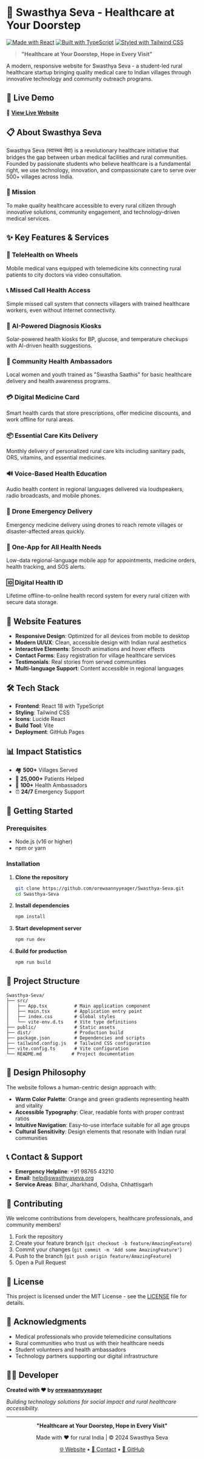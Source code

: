# 🏥 Swasthya Seva - Healthcare at Your Doorstep

[![Made with React](https://img.shields.io/badge/Made%20with-React-61DAFB?style=for-the-badge&logo=react)](https://reactjs.org/)
[![Built with TypeScript](https://img.shields.io/badge/Built%20with-TypeScript-3178C6?style=for-the-badge&logo=typescript)](https://www.typescriptlang.org/)
[![Styled with Tailwind CSS](https://img.shields.io/badge/Styled%20with-Tailwind%20CSS-38B2AC?style=for-the-badge&logo=tailwind-css)](https://tailwindcss.com/)

> **"Healthcare at Your Doorstep, Hope in Every Visit"**

A modern, responsive website for Swasthya Seva - a student-led rural healthcare startup bringing quality medical care to Indian villages through innovative technology and community outreach programs.

## 🌟 Live Demo

🔗 **[View Live Website](https://stupendous-pie-f077c5.netlify.app/)**

## 📋 About Swasthya Seva

Swasthya Seva (स्वास्थ्य सेवा) is a revolutionary healthcare initiative that bridges the gap between urban medical facilities and rural communities. Founded by passionate students who believe healthcare is a fundamental right, we use technology, innovation, and compassionate care to serve over 500+ villages across India.

### 🎯 Mission
To make quality healthcare accessible to every rural citizen through innovative solutions, community engagement, and technology-driven medical services.

## ✨ Key Features & Services

### 🚐 **TeleHealth on Wheels**
Mobile medical vans equipped with telemedicine kits connecting rural patients to city doctors via video consultation.

### 📞 **Missed Call Health Access**
Simple missed call system that connects villagers with trained healthcare workers, even without internet connectivity.

### 🤖 **AI-Powered Diagnosis Kiosks**
Solar-powered health kiosks for BP, glucose, and temperature checkups with AI-driven health suggestions.

### 👥 **Community Health Ambassadors**
Local women and youth trained as "Swastha Saathis" for basic healthcare delivery and health awareness programs.

### 💳 **Digital Medicine Card**
Smart health cards that store prescriptions, offer medicine discounts, and work offline for rural areas.

### 📦 **Essential Care Kits Delivery**
Monthly delivery of personalized rural care kits including sanitary pads, ORS, vitamins, and essential medicines.

### 🔊 **Voice-Based Health Education**
Audio health content in regional languages delivered via loudspeakers, radio broadcasts, and mobile phones.

### 🚁 **Drone Emergency Delivery**
Emergency medicine delivery using drones to reach remote villages or disaster-affected areas quickly.

### 📱 **One-App for All Health Needs**
Low-data regional-language mobile app for appointments, medicine orders, health tracking, and SOS alerts.

### 🆔 **Digital Health ID**
Lifetime offline-to-online health record system for every rural citizen with secure data storage.

## 🚀 Website Features

- **Responsive Design**: Optimized for all devices from mobile to desktop
- **Modern UI/UX**: Clean, accessible design with Indian rural aesthetics
- **Interactive Elements**: Smooth animations and hover effects
- **Contact Forms**: Easy registration for village healthcare services
- **Testimonials**: Real stories from served communities
- **Multi-language Support**: Content accessible in regional languages

## 🛠️ Tech Stack

- **Frontend**: React 18 with TypeScript
- **Styling**: Tailwind CSS
- **Icons**: Lucide React
- **Build Tool**: Vite
- **Deployment**: GitHub Pages

## 📊 Impact Statistics

- 🏘️ **500+** Villages Served
- 👥 **25,000+** Patients Helped
- 🏥 **100+** Health Ambassadors
- ⏰ **24/7** Emergency Support

## 🚀 Getting Started

### Prerequisites
- Node.js (v16 or higher)
- npm or yarn

### Installation

1. **Clone the repository**
   ```bash
   git clone https://github.com/orewaannyyeager/Swasthya-Seva.git
   cd Swasthya-Seva
   ```

2. **Install dependencies**
   ```bash
   npm install
   ```

3. **Start development server**
   ```bash
   npm run dev
   ```

4. **Build for production**
   ```bash
   npm run build
   ```

## 📁 Project Structure

```
Swasthya-Seva/
├── src/
│   ├── App.tsx          # Main application component
│   ├── main.tsx         # Application entry point
│   ├── index.css        # Global styles
│   └── vite-env.d.ts    # Vite type definitions
├── public/              # Static assets
├── dist/                # Production build
├── package.json         # Dependencies and scripts
├── tailwind.config.js   # Tailwind CSS configuration
├── vite.config.ts       # Vite configuration
└── README.md           # Project documentation
```

## 🎨 Design Philosophy

The website follows a human-centric design approach with:
- **Warm Color Palette**: Orange and green gradients representing health and vitality
- **Accessible Typography**: Clear, readable fonts with proper contrast ratios
- **Intuitive Navigation**: Easy-to-use interface suitable for all age groups
- **Cultural Sensitivity**: Design elements that resonate with Indian rural communities

## 📞 Contact & Support

- **Emergency Helpline**: +91 98765 43210
- **Email**: help@swasthyaseva.org
- **Service Areas**: Bihar, Jharkhand, Odisha, Chhattisgarh

## 🤝 Contributing

We welcome contributions from developers, healthcare professionals, and community members! 

1. Fork the repository
2. Create your feature branch (`git checkout -b feature/AmazingFeature`)
3. Commit your changes (`git commit -m 'Add some AmazingFeature'`)
4. Push to the branch (`git push origin feature/AmazingFeature`)
5. Open a Pull Request

## 📄 License

This project is licensed under the MIT License - see the [LICENSE](LICENSE) file for details.

## 🙏 Acknowledgments

- Medical professionals who provide telemedicine consultations
- Rural communities who trust us with their healthcare needs
- Student volunteers and health ambassadors
- Technology partners supporting our digital infrastructure

## 👨‍💻 Developer

**Created with ❤️ by [orewaannyyeager](https://github.com/orewaannyyeager)**

*Building technology solutions for social impact and rural healthcare accessibility.*

---

<div align="center">

**"Healthcare at Your Doorstep, Hope in Every Visit"**

Made with ❤️ for rural India | © 2024 Swasthya Seva

[🌐 Website](https://orewaannyyeager.github.io/Swasthya-Seva/) • [📧 Contact](mailto:help@swasthyaseva.org) • [🐙 GitHub](https://github.com/orewaannyyeager/Swasthya-Seva)

</div>